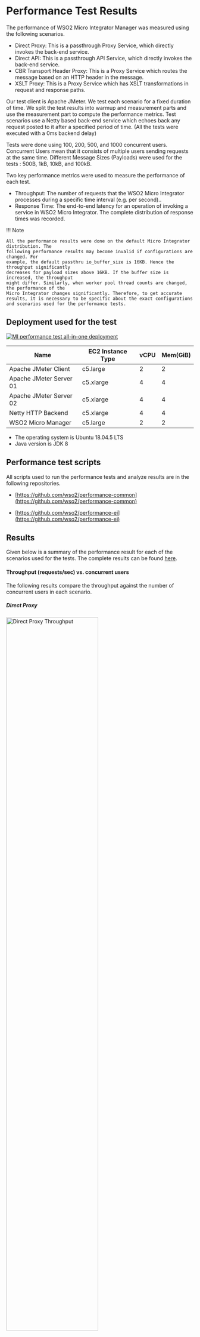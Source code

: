 # Performance Test Results

The performance of WSO2 Micro Integrator Manager was measured using the following scenarios.

- Direct Proxy: This is a passthrough Proxy Service, which directly invokes the back-end service.
- Direct API: This is a passthrough API Service, which directly invokes the back-end service.
- CBR Transport Header Proxy: This is a Proxy Service which routes the message based on an HTTP header in the message.
- XSLT Proxy: This is a Proxy Service which has XSLT transformations in request and response paths.

Our test client is Apache JMeter. We test each scenario for a fixed duration of time. We split the test results into warmup 
and measurement parts and use the measurement part to compute the performance metrics.
Test scenarios use a Netty based back-end service which echoes back any request
posted to it after a specified period of time. (All the tests were executed with a 0ms
backend delay)

Tests were done using 100, 200, 500, and 1000 concurrent users. Concurrent Users mean that it consists of multiple users 
sending requests at the same time. Different Message Sizes (Payloads) were used for the tests : 500B, 1kB, 10kB, and 100kB.


Two key performance metrics were used to measure the performance of each test. 

- Throughput: The number of requests that the WSO2 Micro Integrator processes during a specific time interval (e.g. per second).. 
- Response Time: The end-to-end latency for an operation of invoking a service in WSO2 Micro Integrator. The complete distribution of response times was recorded.

!!! Note
    
    All the performance results were done on the default Micro Integrator distribution. The
    following performance results may become invalid if configurations are changed. For
    example, the default passthru io_buffer_size is 16KB. Hence the throughput significantly
    decreases for payload sizes above 16KB. If the buffer size is increased, the throughput
    might differ. Similarly, when worker pool thread counts are changed, the performance of the
    Micro Integrator changes significantly. Therefore, to get accurate results, it is necessary to be specific about the exact configurations and scenarios used for the performance tests.

## Deployment used for the test

[![MI performance test all-in-one deployment]({{base_path}}/assets/img/setup-and-install/performance-test-results/mi_performance_test_all_in_one_deployment.png)]({{base_path}}/assets/img/setup-and-install/performance-test-results/mi_performance_test_all_in_one_deployment.png)

<table>
<thead>
  <tr>
    <th>Name</th>
    <th>EC2 Instance Type</th>
    <th>vCPU</th>
    <th>Mem(GiB)</th>
  </tr>
</thead>
<tbody>
  <tr>
    <td>Apache JMeter Client</td>
    <td>c5.large</td>
    <td>2</td>
    <td>2</td>
  </tr>
  <tr>
    <td>Apache JMeter Server 01</td>
    <td>c5.xlarge</td>
    <td>4</td>
    <td>4</td>
  </tr>
  <tr>
    <td>Apache JMeter Server 02</td>
    <td>c5.xlarge</td>
    <td>4</td>
    <td>4</td>
  </tr>
  <tr>
    <td>Netty HTTP Backend</td>
    <td>c5.xlarge</td>
    <td>4</td>
    <td>4</td>
  </tr>
  <tr>
    <td>WSO2 Micro Manager</td>
    <td>c5.large</td>
    <td>2</td>
    <td>2</td>
  </tr>
</tbody>
</table>

- The operating system is Ubuntu 18.04.5 LTS
- Java version is JDK 8

## Performance test scripts

All scripts used to run the performance tests and analyze results are in the following repositories.

- [https://github.com/wso2/performance-common](https://github.com/wso2/performance-common)

- [https://github.com/wso2/performance-ei](https://github.com/wso2/performance-ei)

## Results
Given below is a summary of the performance result for each of the scenarios used for the tests.
The complete results can be found [here](https://github.com/wso2/micro-integrator/blob/b06581ed31fceaa32c01a03a63a107141a68cb2b/performance/benchmarks/summary.md).

#### Throughput (requests/sec) vs. concurrent users
The following results compare the throughput against the number of concurrent users in each scenario.
##### Direct Proxy

<img src="{{base_path}}/assets/img/setup-and-install/performance-test-results/mi/direct-proxy-tp.png)]({{base_path}}/assets/img/setup-and-install/performance-test-results/mi/direct-proxy-tp.png" alt="Direct Proxy Throughput" title="Direct Proxy Throughput" width="70%" />

##### Direct API

<img src="{{base_path}}/assets/img/setup-and-install/performance-test-results/mi/direct-api-tp.png)]({{base_path}}/assets/img/setup-and-install/performance-test-results/mi/direct-api-tp.png" alt="Direct API Throughput" title="Direct API Throughput" width="70%" />

##### CBR Transport Header Proxy

<img src="{{base_path}}/assets/img/setup-and-install/performance-test-results/mi/cbr-transport-header-proxy-tp.png" alt="CBR Transport Header Proxy Throughput" title="CBR Transport Header Proxy Throughput" width="70%" />

##### XSLT Proxy

<img src="{{base_path}}/assets/img/setup-and-install/performance-test-results/mi/xslt-proxy-tp.png" alt="XSLT Proxy Throughput" title="XSLT Proxy Throughput" width="70%" />

#### Average response time (ms) vs. concurrent users
The following results compare the average response time of the Micro Integrator server against the number of users in each scenario.
##### Direct Proxy

<img src="{{base_path}}/assets/img/setup-and-install/performance-test-results/mi/direct-proxy-rt.png" alt="Direct Proxy Response Time" title="Direct Proxy Response Time" width="70%" />

##### Direct API

<img src="{{base_path}}/assets/img/setup-and-install/performance-test-results/mi/direct-api-rt.png" alt="Direct API Response Time" title="Direct API Response Time" width="70%" />

##### CBR Transport Header Proxy

<img src="{{base_path}}/assets/img/setup-and-install/performance-test-results/mi/cbr-transport-header-proxy-rt.png" alt="CBR Transport Header Proxy Response Time" title="CBR Transport Header Proxy Response Time" width="70%" />

##### XSLT Proxy

<img src="{{base_path}}/assets/img/setup-and-install/performance-test-results/mi/xslt-proxy-rt.png" alt="XSLT Proxy Response Time" title="XSLT Proxy Response Time" width="70%" />
